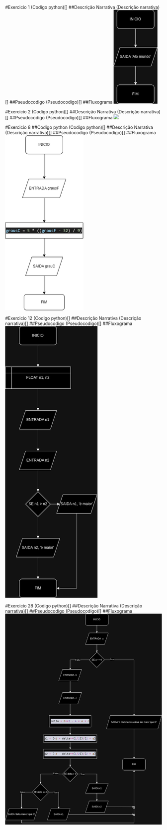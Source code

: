 #Exercicio 1
(Codigo python)[]
##Descrição Narrativa
(Descrição narrativa)[]
##Pseudocodigo
(Pseudocodigo)[]
##Fluxograma
<img src='exer1/fluxograma-exer1.png'/>

#Exercicio 2
(Codigo python)[]
##Descrição Narrativa
(Descrição narrativa)[]
##Pseudocodigo
(Pseudocodigo)[]
##Fluxograma
<img src='exer2/fluxograma-exer2.png'/>

#Exercicio 8
##Codigo python
(Codigo python)[]
##Descrição Narrativa
(Descrição narrativa)[]
##Pseudocodigo
(Pseudocodigo)[]
##Fluxograma
<img src='exer8/fluxograma-exer8.png'/>

#Exercicio 12
(Codigo python)[]
##Descrição Narrativa
(Descrição narrativa)[]
##Pseudocodigo
(Pseudocodigo)[]
##Fluxograma
<img src='exer12/fluxograma-exer12.png'/>

#Exercicio 28
(Codigo python)[]
##Descrição Narrativa
(Descrição narrativa)[]
##Pseudocodigo
(Pseudocodigo)[]
##Fluxograma
<img src='exer28/fluxograma-exer28.png'/>
